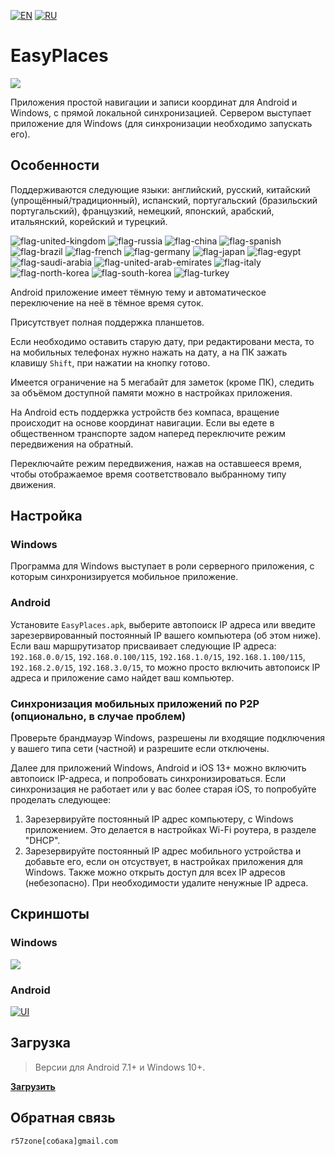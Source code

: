 [![EN](https://user-images.githubusercontent.com/9499881/33184537-7be87e86-d096-11e7-89bb-f3286f752bc6.png)](https://github.com/r57zone/EasyPlaces/) 
[![RU](https://user-images.githubusercontent.com/9499881/27683795-5b0fbac6-5cd8-11e7-929c-057833e01fb1.png)](https://github.com/r57zone/EasyPlaces/blob/master/README.RU.md) 
# EasyPlaces
![](https://github.com/user-attachments/assets/f728a53e-3050-46d7-b6ee-14b0071b0114)

Приложения простой навигации и записи координат для Android и Windows, с прямой локальной синхронизацией. Сервером выступает приложение для Windows (для синхронизации необходимо запускать его).

## Особенности
Поддерживаются следующие языки: английский, русский, китайский (упрощённый/традиционный), испанский, португальский (бразильский португальский), французкий, немецкий, японский, арабский, итальянский, корейский и турецкий.

![flag-united-kingdom](https://github.com/user-attachments/assets/8c03c9b8-d154-466f-b9c4-6ea60278d537)
![flag-russia](https://user-images.githubusercontent.com/9499881/27683795-5b0fbac6-5cd8-11e7-929c-057833e01fb1.png)
![flag-china](https://github.com/user-attachments/assets/16848591-2baf-4300-893b-b95d5249a34e)
![flag-spanish](https://github.com/user-attachments/assets/a892b7ce-d83f-4914-9c54-9ba16c9c9e38)
![flag-brazil](https://github.com/user-attachments/assets/f2544579-81df-43b4-94c5-59c569828182)
![flag-french](https://github.com/user-attachments/assets/57f54331-32a3-4146-823c-4aa85a4c6669)
![flag-germany](https://github.com/user-attachments/assets/11066aa3-7c0d-4507-9df1-cad00fe53fad)
![flag-japan](https://github.com/user-attachments/assets/37cfc183-4de7-4d5a-a698-0da1286a6ee1)
![flag-egypt](https://github.com/user-attachments/assets/44399d0f-f05f-4d44-a4ab-13b6d7ded087)
![flag-saudi-arabia](https://github.com/user-attachments/assets/07d7d133-5a21-4bde-8c37-c1ef3772ac91)
![flag-united-arab-emirates](https://github.com/user-attachments/assets/81d3b610-a2f4-44c9-b2ad-20e4d7cfb2b2)
![flag-italy](https://github.com/user-attachments/assets/692490d6-bc53-446f-99b8-bf2becb8ec0d)
![flag-north-korea](https://github.com/user-attachments/assets/5b315a3d-6ce0-4cbb-b7a3-133ef2bcb2c5)
![flag-south-korea](https://github.com/user-attachments/assets/ed3d3778-9193-444a-85fd-ac5dd7bc91c6)
![flag-turkey](https://github.com/user-attachments/assets/e18e5455-7321-4632-bf3f-19921b42a7ce)


Android приложение имеет тёмную тему и автоматическое переключение на неё в тёмное время суток.


Присутствует полная поддержка планшетов.


Если необходимо оставить старую дату, при редактировани места, то на мобильных телефонах нужно нажать на дату, а на ПК зажать клавишу `Shift`, при нажатии на кнопку готово.


Имеется ограничение на 5 мегабайт для заметок (кроме ПК), следить за объёмом доступной памяти можно в настройках приложения.


На Android есть поддержка устройств без компаса, вращение происходит на основе координат навигации. Если вы едете в общественном транспорте задом наперед переключите режим передвижения на обратный.


Переключайте режим передвижения, нажав на оставшееся время, чтобы отображаемое время соответствовало выбранному типу движения.

## Настройка
### Windows
Программа для Windows выступает в роли серверного приложения, с которым синхронизируется мобильное приложение.

### Android
Установите `EasyPlaces.apk`, выберите автопоиск IP адреса или введите зарезервированный постоянный IP вашего компьютера (об этом ниже). Если ваш маршрутизатор присваивает следующие IP адреса: `192.168.0.0/15`, `192.168.0.100/115`, `192.168.1.0/15`, `192.168.1.100/115`, `192.168.2.0/15`, `192.168.3.0/15`, то можно просто включить автопоиск IP адреса и приложение само найдет ваш компьютер.

### Синхронизация мобильных приложений по P2P (опционально, в случае проблем)
Проверьте брандмауэр Windows, разрешены ли входящие подключения у вашего типа сети (частной) и разрешите если отключены. 

Далее для приложений Windows, Android и iOS 13+ можно включить автопоиск IP-адреса, и попробовать синхронизироваться. Если синхронизация не работает или у вас более старая iOS, то попробуйте проделать следующее:
1. Зарезервируйте постоянный IP адрес компьютеру, с Windows приложением. Это делается в настройках Wi-Fi роутера, в разделе "DHCP".
2. Зарезервируйте постоянный IP адрес мобильного устройства и добавьте его, если он отсуствует, в настройках приложения для Windows. Также можно открыть доступ для всех IP адресов (небезопасно). При необходимости удалите ненужные IP адреса.

## Скриншоты
### Windows
[![](https://github.com/user-attachments/assets/1deeb29c-a13f-45e1-80bd-9e633adb4668)](https://github.com/user-attachments/assets/e93bf7c6-0659-435b-ad15-a689c5380dc5)

### Android
[![UI](https://github.com/user-attachments/assets/6717a9a0-11ba-42c2-ae28-0fc9b2901ea3)](https://github.com/user-attachments/assets/2450c0ef-e31e-40ef-b0ee-564720d56e0f)

## Загрузка
>Версии для Android 7.1+ и Windows 10+.

**[Загрузить](https://github.com/r57zone/EasyPlaces/releases)**

## Обратная связь
`r57zone[собака]gmail.com`